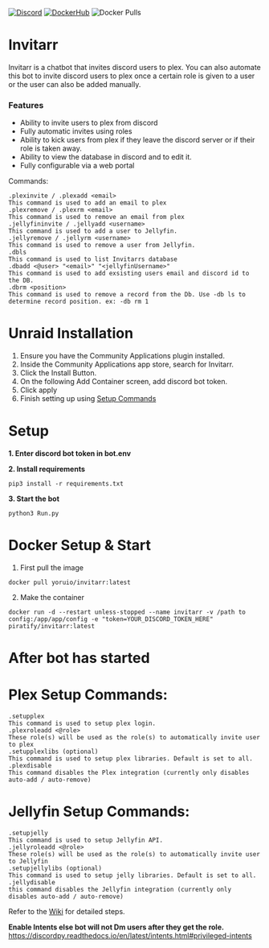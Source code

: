 [![Discord](https://img.shields.io/discord/869287648487936040?color=7289DA&label=Discord&style=for-the-badge&logo=discord)](https://discord.gg/mYbCgtDTrh)
[![DockerHub](https://img.shields.io/badge/Docker-Hub-%23099cec?style=for-the-badge&logo=docker)](https://hub.docker.com/r/yoruio/invitarr)
![Docker Pulls](https://img.shields.io/docker/pulls/yoruio/invitarr?color=099cec&style=for-the-badge)

Invitarr 
=================

Invitarr is a chatbot that invites discord users to plex. You can also automate this bot to invite discord users to plex once a certain role is given to a user or the user can also be added manually.  

### Features

- Ability to invite users to plex from discord 
- Fully automatic invites using roles 
- Ability to kick users from plex if they leave the discord server or if their role is taken away.
- Ability to view the database in discord and to edit it.
- Fully configurable via a web portal

Commands: 

```
.plexinvite / .plexadd <email>
This command is used to add an email to plex
.plexremove / .plexrm <email>
This command is used to remove an email from plex
.jellyfininvite / .jellyadd <username>
This command is used to add a user to Jellyfin.
.jellyremove / .jellyrm <username>
This command is used to remove a user from Jellyfin.
.dbls
This command is used to list Invitarrs database
.dbadd <@user> "<email>" "<jellyfinUsername>"
This command is used to add exsisting users email and discord id to the DB.
.dbrm <position>
This command is used to remove a record from the Db. Use -db ls to determine record position. ex: -db rm 1
```

# Unraid Installation 

1. Ensure you have the Community Applications plugin installed.
2. Inside the Community Applications app store, search for Invitarr.
3. Click the Install Button.
4. On the following Add Container screen, add discord bot token.
5. Click apply
6. Finish setting up using [Setup Commands](#after-bot-has-started)

# Setup 

**1. Enter discord bot token in bot.env**

**2. Install requirements**

```
pip3 install -r requirements.txt 
```
**3. Start the bot**
```
python3 Run.py
```

# Docker Setup & Start

1. First pull the image 
```
docker pull yoruio/invitarr:latest
```
2. Make the container 
```
docker run -d --restart unless-stopped --name invitarr -v /path to config:/app/app/config -e "token=YOUR_DISCORD_TOKEN_HERE" piratify/invitarr:latest
```

# After bot has started 

# Plex Setup Commands: 

```
.setupplex
This command is used to setup plex login. 
.plexroleadd <@role>
These role(s) will be used as the role(s) to automatically invite user to plex
.setupplexlibs (optional)
This command is used to setup plex libraries. Default is set to all.
.plexdisable
This command disables the Plex integration (currently only disables auto-add / auto-remove)
```

# Jellyfin Setup Commands:
```
.setupjelly
This command is used to setup Jellyfin API.
.jellyroleadd <@role>
These role(s) will be used as the role(s) to automatically invite user to Jellyfin
.setupjellylibs (optional)
This command is used to setup jelly libraries. Default is set to all. 
.jellydisable
this command disables the Jellyfin integration (currently only disables auto-add / auto-remove)
```

Refer to the [Wiki](https://github.com/Sleepingpirates/Invitarr/wiki) for detailed steps.

**Enable Intents else bot will not Dm users after they get the role.**
https://discordpy.readthedocs.io/en/latest/intents.html#privileged-intents

